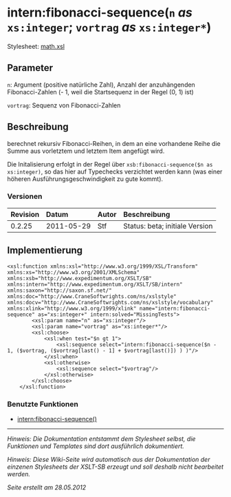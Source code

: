 # intern:fibonacci-sequence(`n` _as_ `xs:integer`; `vortrag` _as_ `xs:integer*`) #

Stylesheet: [math.xsl](http://code.google.com/p/xslt-sb/source/browse/trunk/xslt-sb/math.xsl)

## Parameter ##
`n`: Argument (positive natürliche Zahl), Anzahl der anzuhängenden Fibonacci-Zahlen (- 1, weil die Startsequenz in der Regel (0, 1) ist)


`vortrag`: Sequenz von Fibonacci-Zahlen



## Beschreibung ##
berechnet rekursiv Fibonacci-Reihen, in dem an eine vorhandene Reihe die Summe aus vorletztem und letztem Item angefügt wird.

Die Initalisierung erfolgt in der Regel über `xsb:fibonacci-sequence($n as xs:integer)`, so das hier auf Typechecks verzichtet werden kann (was einer höheren Ausführungsgeschwindigkeit zu gute kommt).

### Versionen ###
| Revision | Datum | Autor | Beschreibung |
|:---------|:------|:------|:-------------|
| 0.2.25 | 2011-05-29 | Stf |   Status: beta;   initiale Version   |


## Implementierung ##
```
<xsl:function xmlns:xsl="http://www.w3.org/1999/XSL/Transform" xmlns:xs="http://www.w3.org/2001/XMLSchema" xmlns:xsb="http://www.expedimentum.org/XSLT/SB" xmlns:intern="http://www.expedimentum.org/XSLT/SB/intern" xmlns:saxon="http://saxon.sf.net/" xmlns:doc="http://www.CraneSoftwrights.com/ns/xslstyle" xmlns:docv="http://www.CraneSoftwrights.com/ns/xslstyle/vocabulary" xmlns:xlink="http://www.w3.org/1999/xlink" name="intern:fibonacci-sequence" as="xs:integer+" intern:solved="MissingTests">
		<xsl:param name="n" as="xs:integer"/>
		<xsl:param name="vortrag" as="xs:integer*"/>
		<xsl:choose>
			<xsl:when test="$n gt 1">
				<xsl:sequence select="intern:fibonacci-sequence($n - 1, ($vortrag, ($vortrag[last() - 1] + $vortrag[last()]) ) )"/>
			</xsl:when>
			<xsl:otherwise>
				<xsl:sequence select="$vortrag"/>
			</xsl:otherwise>
		</xsl:choose>
	</xsl:function>
```

### Benutzte Funktionen ###
  * [intern:fibonacci-sequence()](intern_fibonacci_sequence.md)


---


_Hinweis: Die Dokumentation entstammt dem Stylesheet selbst, die Funktionen und Templates sind dort ausführlich dokumentiert._

_Hinweis: Diese Wiki-Seite wird automatisch aus der Dokumentation der einzenen Stylesheets der XSLT-SB erzeugt und soll deshalb nicht bearbeitet werden._

_Seite erstellt am 28.05.2012_
